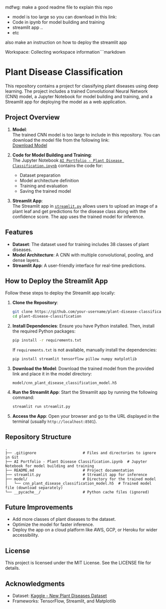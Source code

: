 mdfwg: make a good readme file to explain this repo
- model is too large so you can download in this link: 
- Code in ipynb for model building and training
- streamlit app ..
- etc

also make an instruction on how to deploy the streamlit app

Workspace: Collecting workspace information```markdown
# Plant Disease Classification

This repository contains a project for classifying plant diseases using deep learning. The project includes a trained Convolutional Neural Network (CNN) model, a Jupyter Notebook for model building and training, and a Streamlit app for deploying the model as a web application.

## Project Overview

1. **Model**:  
   The trained CNN model is too large to include in this repository. You can download the model file from the following link:  
   [Download Model](https://example.com/download-model)

2. **Code for Model Building and Training**:  
   The Jupyter Notebook [`AI Portfolio - Plant Disease Classification.ipynb`](AI%20Portfolio%20-%20Plant%20Disease%20Classification.ipynb) contains the code for:
   - Dataset preparation
   - Model architecture definition
   - Training and evaluation
   - Saving the trained model

3. **Streamlit App**:  
   The Streamlit app in [`streamlit.py`](streamlit.py) allows users to upload an image of a plant leaf and get predictions for the disease class along with the confidence score. The app uses the trained model for inference.

## Features

- **Dataset**: The dataset used for training includes 38 classes of plant diseases.
- **Model Architecture**: A CNN with multiple convolutional, pooling, and dense layers.
- **Streamlit App**: A user-friendly interface for real-time predictions.

## How to Deploy the Streamlit App

Follow these steps to deploy the Streamlit app locally:

1. **Clone the Repository**:
   ```bash
   git clone https://github.com/your-username/plant-disease-classification.git
   cd plant-disease-classification
   ```

2. **Install Dependencies**:
   Ensure you have Python installed. Then, install the required Python packages:
   ```bash
   pip install -r requirements.txt
   ```

   If `requirements.txt` is not available, manually install the dependencies:
   ```bash
   pip install streamlit tensorflow pillow numpy matplotlib
   ```

3. **Download the Model**:
   Download the trained model from the provided link and place it in the model directory:
   ```
   model/cnn_plant_disease_classification_model.h5
   ```

4. **Run the Streamlit App**:
   Start the Streamlit app by running the following command:
   ```bash
   streamlit run streamlit.py
   ```

5. **Access the App**:
   Open your browser and go to the URL displayed in the terminal (usually `http://localhost:8501`).

## Repository Structure

```
.
├── .gitignore                     # Files and directories to ignore in Git
├── AI Portfolio - Plant Disease Classification.ipynb  # Jupyter Notebook for model building and training
├── README.md                      # Project documentation
├── streamlit.py                   # Streamlit app for inference
├── model/                         # Directory for the trained model
│   └── cnn_plant_disease_classification_model.h5  # Trained model file (download separately)
└── __pycache__/                   # Python cache files (ignored)
```

## Future Improvements

- Add more classes of plant diseases to the dataset.
- Optimize the model for faster inference.
- Deploy the app on a cloud platform like AWS, GCP, or Heroku for wider accessibility.

## License

This project is licensed under the MIT License. See the LICENSE file for details.

## Acknowledgments

- Dataset: [Kaggle - New Plant Diseases Dataset](https://www.kaggle.com/vipoooool/new-plant-diseases-dataset)
- Frameworks: TensorFlow, Streamlit, and Matplotlib
